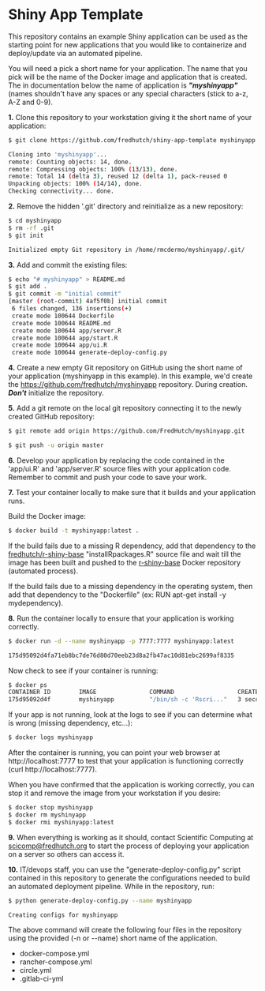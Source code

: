 # Shiny App Template

This repository contains an example Shiny application can be used as the starting point for new applications that you would like to containerize and deploy/update via an automated pipeline.

You will need a pick a short name for your application. The name that you pick will be the name of the Docker image and application that is created. The in documentation below the name of application is ***"myshinyapp"*** (names shouldn't have any spaces or any special characters (stick to a-z, A-Z and 0-9).

**1.** Clone this repository to your workstation giving it the short name of your application:

```bash
$ git clone https://github.com/fredhutch/shiny-app-template myshinyapp

Cloning into 'myshinyapp'...
remote: Counting objects: 14, done.
remote: Compressing objects: 100% (13/13), done.
remote: Total 14 (delta 3), reused 12 (delta 1), pack-reused 0
Unpacking objects: 100% (14/14), done.
Checking connectivity... done.
```

**2.** Remove the hidden '.git' directory and reinitialize as a new repository:

```bash
$ cd myshinyapp
$ rm -rf .git
$ git init

Initialized empty Git repository in /home/rmcdermo/myshinyapp/.git/
```

**3.** Add and commit the existing files:

```bash
$ echo "# myshinyapp" > README.md
$ git add .
$ git commit -m "initial commit"
[master (root-commit) 4af5f0b] initial commit
 6 files changed, 136 insertions(+)
 create mode 100644 Dockerfile
 create mode 100644 README.md
 create mode 100644 app/server.R
 create mode 100644 app/start.R
 create mode 100644 app/ui.R
 create mode 100644 generate-deploy-config.py
```

**4.** Create a new empty Git repository on GitHub using the short name of your application (myshinyapp in this example).  In this example, we'd create the https://github.com/fredhutch/myshinyapp repository. During creation. ***Don't*** initialize the repository.

**5.** Add a git remote on the local git repository connecting it to the newly created GitHub repository:

```bash
$ git remote add origin https://github.com/FredHutch/myshinyapp.git

$ git push -u origin master
```

**6.** Develop your application by replacing the code contained in the 'app/ui.R' and 'app/server.R' source files with your application code. Remember to commit and push your code to save your work.

**7.** Test your container locally to make sure that it builds and your application runs.

Build the Docker image:

```bash
$ docker build -t myshinyapp:latest .
```

If the build fails due to a missing R dependency, add that dependency to the [fredhutch/r-shiny-base](https://github.com/FredHutch/r-shiny-base/blob/master/installRpackages.R) "installRpackages.R" source file and wait till the image has been built and pushed to the [r-shiny-base](https://hub.docker.com/r/fredhutch/r-shiny-base/) Docker repository (automated process).

If the build fails due to a missing dependency in the operating system, then add that dependency to the "Dockerfile" (ex: RUN apt-get install -y mydependency).

**8.** Run the container locally to ensure that your application is working correctly.

```bash
$ docker run -d --name myshinyapp -p 7777:7777 myshinyapp:latest

175d95092d4fa71eb8bc7de76d80d70eeb23d8a2fb47ac10d81ebc2699af8335
```

Now check to see if your container is running:

```bash
$ docker ps
CONTAINER ID        IMAGE               COMMAND                  CREATED             STATUS              PORTS                    NAMES
175d95092d4f        myshinyapp          "/bin/sh -c 'Rscri..."   3 seconds ago       Up 2 seconds        0.0.0.0:7777->7777/tcp   myshinyapp
```

If your app is not running, look at the logs to see if you can determine what is wrong (missing dependency, etc...):

```bash
$ docker logs myshinyapp
```

After the container is running, you can point your web browser at http://localhost:7777 to test that your application is functioning correctly (curl http://localhost:7777).

When you have confirmed that the application is working correctly, you can stop it and remove the image from your workstation if you desire:

```bash
$ docker stop myshinyapp
$ docker rm myshinyapp
$ docker rmi myshinyapp:latest
```

**9.** When everything is working as it should, contact Scientific Computing at scicomp@fredhutch.org to start the process of deploying your application on a server so others can access it.

**10.** IT/devops staff, you can use the "generate-deploy-config.py" script contained in this repository to generate the configurations needed to build an automated deployment pipeline. While in the repository, run:

```bash
$ python generate-deploy-config.py --name myshinyapp

Creating configs for myshinyapp
```

The above command will create the following four files in the repository using the provided (-n or --name) short name of the application.

- docker-compose.yml
- rancher-compose.yml
- circle.yml
- .gitlab-ci-yml